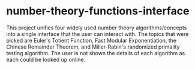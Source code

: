 # number-theory-functions-interface
This project unifies four widely used number theory algorithms/concepts into a single interface that the user can interact with. The topics that were picked are Euler's Totient Function, Fast Modular Exponentiation, the Chinese Remainder Theorem, and Miller-Rabin's randomized primality testing algorithm. 
The user is not shown the details of each algorithm as each could be looked up online. 

